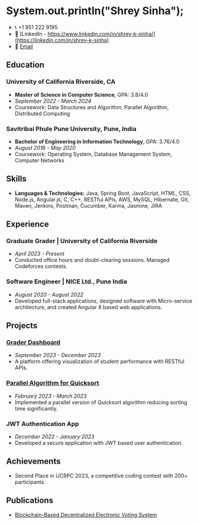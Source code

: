 # System.out.println("Shrey Sinha");

- 📞 +1 951 222 9195
- 🔗 [LinkedIn - https://www.linkedin.com/in/shrey-k-sinha/](https://linkedin.com/in/shrey-k-sinha)
- 📧 [Email](mailto:ssinh017@ucr.edu)

## Education

### University of California Riverside, CA
- **Master of Science in Computer Science**, GPA: 3.8/4.0
- *September 2022 - March 2024*
- Coursework: Data Structures and Algorithm, Parallel Algorithm, Distributed Computing

### Savitribai Phule Pune University, Pune, India
- **Bachelor of Engineering in Information Technology**, GPA: 3.76/4.0
- *August 2016 - May 2020*
- Coursework: Operating System, Database Management System, Computer Networks

## Skills

- **Languages & Technologies:** Java, Spring Boot, JavaScript, HTML, CSS, Node.js, Angular.js, C, C++, RESTful APIs, AWS, MySQL, Hibernate, Git, Maven, Jenkins, Postman, Cucumber, Karma, Jasmine, JIRA

## Experience

### Graduate Grader | University of California Riverside
- *April 2023 - Present*
- Conducted office hours and doubt-clearing sessions. Managed Codeforces contests.

### Software Engineer | NICE Ltd., Pune India
- *August 2020 - August 2022*
- Developed full-stack applications, designed software with Micro-service architecture, and created Angular 8 based web applications.

## Projects

### [Grader Dashboard](https://github.com/shreks99/Grader-Dashboard)
- *September 2023 - December 2023*
- A platform offering visualization of student performance with RESTful APIs.

### [Parallel Algorithm for Quicksort](https://github.com/ucrparlay-class/project1-shreks99)
- *February 2023 - March 2023*
- Implemented a parallel version of Quicksort algorithm reducing sorting time significantly.

### JWT Authentication App
- *December 2022 - January 2023*
- Developed a secure application with JWT based user authentication.

## Achievements

- Second Place in UCRPC 2023, a competitive coding contest with 200+ participants.

## Publications

- [Blockchain-Based Decentralized Electronic Voting System](https://doi.org/10.1007/978-981-16-6309-3_32)

<!--
**shreks99/shreks99** is a ✨ _special_ ✨ repository because its `README.md` (this file) appears on your GitHub profile.

Here are some ideas to get you started:

- 🔭 I’m currently working on ...
- 🌱 I’m currently learning ...
- 👯 I’m looking to collaborate on ...
- 🤔 I’m looking for help with ...
- 💬 Ask me about ...
- 📫 How to reach me: ...
- 😄 Pronouns: ...
- ⚡ Fun fact: ...
-->

